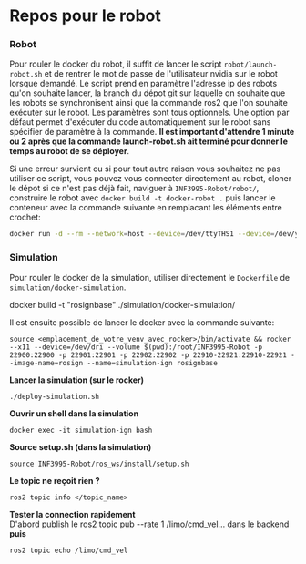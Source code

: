 # Repos pour le robot

### Robot

Pour rouler le docker du robot, il suffit de lancer le script `robot/launch-robot.sh` et de rentrer le mot de passe de l'utilisateur nvidia sur le robot lorsque demandé. Le script prend en paramètre l'adresse ip des robots qu'on souhaite lancer, la branch du dépot git sur laquelle on souhaite que les robots se synchronisent ainsi que la commande ros2 que l'on souhaite exécuter sur le robot. Les paramètres sont tous optionnels. Une option par défaut permet d'exécuter du code automatiquement sur le robot sans spécifier de paramètre à la commande. **Il est important d'attendre 1 minute ou 2 après que la commande launch-robot.sh ait terminé pour donner le temps au robot de se déployer**.

Si une erreur survient ou si pour tout autre raison vous souhaitez ne pas utiliser ce script, vous pouvez vous connecter directement au robot, cloner le dépot si ce n'est pas déjà fait, naviguer à `INF3995-Robot/robot/`, construire le robot avec `docker build -t docker-robot .` puis lancer le conteneur avec la commande suivante en remplacant les éléments entre crochet:

``` bash
docker run -d --rm --network=host --device=/dev/ttyTHS1 --device=/dev/ydlidar -v /home/nvidia/INF3995-Robot:/root/INF3995-Robot -v /tmp/.X11-unix:/tmp/.X11-unix --env ROS_DOMAIN_ID=62 --env ROBOT_NUM=<numéro_du_robot> docker-robot bash -c '/root/clean_workspace.sh && source /opt/ros/humble/setup.bash && cd root && /root/deploy-robot.sh && source /root/INF3995-Robot/ros_ws/install/setup.bash && <commande_ros_à_exécuter>'
```

### Simulation

Pour rouler le docker de la simulation, utiliser directement le `Dockerfile` de `simulation/docker-simulation`.

docker build -t "rosignbase" ./simulation/docker-simulation/

Il est ensuite possible de lancer le docker avec la commande suivante:

`source <emplacement_de_votre_venv_avec_rocker>/bin/activate && rocker --x11 --device=/dev/dri --volume $(pwd):/root/INF3995-Robot -p 22900:22900 -p 22901:22901 -p 22902:22902 -p 22910-22921:22910-22921 --image-name=rosign --name=simulation-ign rosignbase`


**Lancer la simulation (sur le rocker)**
```
./deploy-simulation.sh
```
**Ouvrir un shell dans la simulation**
```
docker exec -it simulation-ign bash 
```
**Source setup.sh (dans la simulation)**
```
source INF3995-Robot/ros_ws/install/setup.sh
```

**Le topic ne reçoit rien ?**
```
ros2 topic info </topic_name>
```

**Tester la connection rapidement**  
D'abord publish le ros2 topic pub --rate 1 /limo/cmd_vel... dans le backend  
**puis**
```
ros2 topic echo /limo/cmd_vel
```
